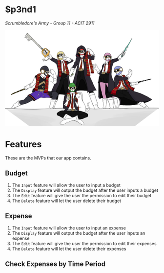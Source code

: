 # $p3nd1
*Scrumbledore's Army - Group 11 - ACIT 2911*

![alt text](https://github.com/FriedSu/ForNotes/raw/master/images/S_Banner.png "Members of Scrumbledore's Army")

Features
========
These are the MVPs that our app contains.

Budget
---------
        
1. The `Input` feature will allow the user to input a budget
2. The `Display` feature will output the budget after the user inputs a budget
3. The `Edit` feature will give the user the permission to edit their budget
4. The `Delete` feature will let the user delete their budget
    
Expense
----------

1. The `Input` feature will allow the user to input an expense
2. The `Display` feature will output the budget after the user inputs an expense
3. The `Edit` feature will give the user the permission to edit their expenses
4. The `Delete` feature will let the user delete their expenses

Check Expenses by Time Period
--------------------------------



